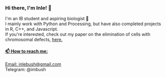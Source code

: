 ### Hi there, I'm Inle! 👋
I'm an IB student and aspiring biologist 🌱<br>
I mainly work with Python and Processing, but have also completed projects in R, C++, and Javascript.<br>
If you're interested, check out my paper on the elimination of cells with chromosomal defects, <a href="https://journals.plos.org/plosgenetics/article?id=10.1371/journal.pgen.1009056">here.

#### 📫 How to reach me:
Email: inlebush@gmail.com<br>
Telegram: @imbush
